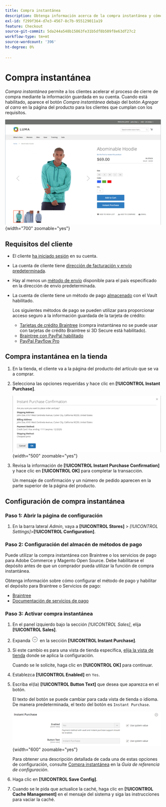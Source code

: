 ```yaml
---
title: Compra instantánea
description: Obtenga información acerca de la compra instantánea y cómo puede proporcionar un cierre de compra rápido para las cuentas de cliente registradas.
exl-id: f299f364-d7e3-4567-8c7b-955129011a19
feature: Checkout
source-git-commit: 5da244a548b15863fe31b5df8b509f8e63df27c2
workflow-type: tm+mt
source-wordcount: '396'
ht-degree: 0%

---
```


# Compra instantánea

_Compra instantánea_ permite a los clientes acelerar el proceso de cierre de compra mediante la información guardada en su cuenta. Cuando está habilitado, aparece el botón _Compra instantánea_ debajo del botón _Agregar al carro_ en la página del producto para los clientes que cumplan con los requisitos.

![Página de producto con la opción de compra instantánea ](./assets/storefront-checkout-instant-purchase.png){width="700" zoomable="yes"}

## Requisitos del cliente

- El cliente [ha iniciado sesión](../customers/customer-sign-in.md) en su cuenta.

- La cuenta de cliente tiene [dirección de facturación y envío predeterminada](../customers/account-dashboard-address-book.md).

- Hay al menos un [método de envío](delivery.md) disponible para el país especificado en la dirección de envío predeterminada.

- La cuenta de cliente tiene un método de pago [almacenado](../stores-purchase/stored-payment-methods.md) con el Vault habilitado.

  Los siguientes métodos de pago se pueden utilizar para proporcionar acceso seguro a la información guardada de la tarjeta de crédito:

   - [Tarjetas de crédito Braintree](braintree.md) (compra instantánea no se puede usar con tarjetas de crédito Braintree si 3D Secure está habilitado).
   - [Braintree con PayPal habilitado](braintree.md)
   - [PayPal Payflow Pro](paypal-payflow-pro.md)

## Compra instantánea en la tienda

1. En la tienda, el cliente va a la página del producto del artículo que se va a comprar.

1. Selecciona las opciones requeridas y hace clic en **[!UICONTROL Instant Purchase]**.

   ![Cuadro de diálogo de confirmación para confirmar la compra instantánea](./assets/storefront-checkout-instant-purchase-confirmation.png){width="500" zoomable="yes"}

1. Revisa la información de **[!UICONTROL Instant Purchase Confirmation]** y hace clic en **[!UICONTROL OK]** para completar la transacción.

   Un mensaje de confirmación y un número de pedido aparecen en la parte superior de la página del producto.

## Configuración de compra instantánea

### Paso 1: Abrir la página de configuración

1. En la barra lateral _Admin_, vaya a **[!UICONTROL Stores]** > _[!UICONTROL Settings]_>**[!UICONTROL Configuration]**.

### Paso 2: Configuración del almacén de métodos de pago

Puede utilizar la compra instantánea con Braintree o los servicios de pago para Adobe Commerce y Magento Open Source. Debe habilitarse el depósito antes de que un comprador pueda utilizar la función de compra instantánea.

Obtenga información sobre cómo configurar el método de pago y habilitar el depósito para Braintree o Servicios de pago:

- [Braintree](braintree.md)
- [Documentación de servicios de pago](https://experienceleague.adobe.com/docs/commerce/payment-services/guide-overview.html)

### Paso 3: Activar compra instantánea

1. En el panel izquierdo bajo la sección _[!UICONTROL Sales]_, elija **[!UICONTROL Sales]**.

1. Expanda ![Selector de expansión](../assets/icon-display-expand.png) en la sección **[!UICONTROL Instant Purchase]**.

1. Si este cambio es para una vista de tienda específica, [elija la vista de tienda](../configuration-reference/scope-change.md#set-the-scope) donde se aplica la configuración.

   Cuando se le solicite, haga clic en **[!UICONTROL OK]** para continuar.

1. Establezca **[!UICONTROL Enabled]** en `Yes`.

1. Escriba el(la) **[!UICONTROL Button Text]** que desea que aparezca en el botón.

   El texto del botón se puede cambiar para cada vista de tienda o idioma. De manera predeterminada, el texto del botón es `Instant Purchase`.

   ![Configuración - opciones de compra instantánea](../configuration-reference/sales/assets/sales-instant-purchase.png){width="600" zoomable="yes"}

   Para obtener una descripción detallada de cada una de estas opciones de configuración, consulte [Compra instantánea](../configuration-reference/sales/sales.md#instant-purchase) en la _Guía de referencia de configuración_.

1. Haga clic en **[!UICONTROL Save Config]**.

1. Cuando se le pida que actualice la caché, haga clic en **[!UICONTROL Cache Management]** en el mensaje del sistema y siga las instrucciones para vaciar la caché.

